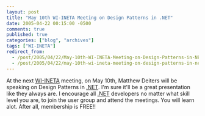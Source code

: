 ```yaml
---
layout: post
title: "May 10th WI-INETA Meeting on Design Patterns in .NET"
date: 2005-04-22 00:15:00 -0500
comments: true
published: true
categories: ["blog", "archives"]
tags: ["WI-INETA"]
redirect_from: 
  - /post/2005/04/22/May-10th-WI-INETA-Meeting-on-Design-Patterns-in-NET
  - /post/2005/04/22/may-10th-wi-ineta-meeting-on-design-patterns-in-net
---
```

<!-- more -->
<p>At the next <a title="Wisconsin .NET Users Group" href="http://wi-ineta.org" target="_blank">WI-INETA</a> meeting, on May 10th, Matthew Deiters will be speaking on Design Patterns in <a title=".NET" href="http://www.microsoft.com/net/" target="_blank">.NET</a>. I'm sure it'll be a great presentation like they always are. I encourage all <a title=".NET" href="http://www.microsoft.com/net/" target="_blank">.NET</a> developers no matter what skill level you are, to join the user group and attend the meetings. You will learn alot. After all, membership is FREE!!</p>
